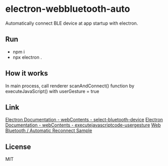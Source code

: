 # electron-webbluetooth-auto

Automatically connect BLE device at app startup with electron.

## Run

- npm i
- npx electron .

## How it works

In main process, call renderer scanAndConnect() function by executeJavaScript() with userGesture = true 

## Link

[Electron Documentation - webContents - select-bluetooth-device](https://electronjs.org/docs/api/web-contents#event-select-bluetooth-device)
[Electron Documentation - webContents - executejavascriptcode-usergesture](https://electronjs.org/docs/api/web-contents#contentsexecutejavascriptcode-usergesture)
[Web Bluetooth / Automatic Reconnect Sample](https://googlechrome.github.io/samples/web-bluetooth/automatic-reconnect.html)

## License

MIT